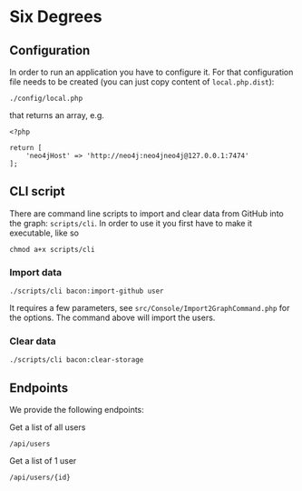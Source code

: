 # Six Degrees

## Configuration
In order to run an application you have to configure it. For that configuration file needs to be created (you can just copy content of `local.php.dist`):

    ./config/local.php
    
that returns an array, e.g.

    <?php
    
    return [
        'neo4jHost' => 'http://neo4j:neo4jneo4j@127.0.0.1:7474'
    ];

## CLI script 
There are command line scripts to import and clear data from GitHub into the graph: `scripts/cli`.
In order to use it you first have to make it executable, like so
    
    chmod a+x scripts/cli

### Import data

    ./scripts/cli bacon:import-github user

It requires a few parameters, see `src/Console/Import2GraphCommand.php` for the options.
The command above will import the users.

### Clear data

    ./scripts/cli bacon:clear-storage

## Endpoints

We provide the following endpoints:

Get a list of all users

    /api/users

Get a list of 1 user

    /api/users/{id}
